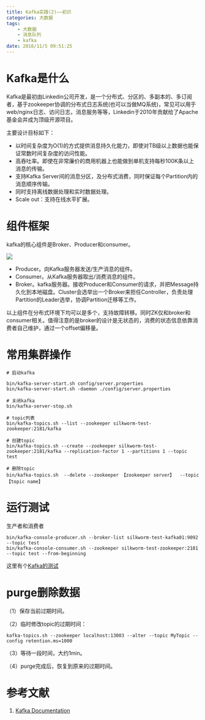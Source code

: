 ```yaml
---
title: Kafka实践(2)——初识
categories: 大数据
tags: 
	- 大数据
	- 消息队列
	- kafka
date: 2016/11/5 09:51:25
---
```



# Kafka是什么

Kafka是最初由Linkedin公司开发，是一个分布式、分区的、多副本的、多订阅者，基于zookeeper协调的分布式日志系统(也可以当做MQ系统)，常见可以用于web/nginx日志、访问日志，消息服务等等，Linkedin于2010年贡献给了Apache基金会并成为顶级开源项目。

主要设计目标如下：

* 以时间复杂度为O(1)的方式提供消息持久化能力，即使对TB级以上数据也能保证常数时间复杂度的访问性能。
* 高吞吐率。即使在非常廉价的商用机器上也能做到单机支持每秒100K条以上消息的传输。
* 支持Kafka Server间的消息分区，及分布式消费，同时保证每个Partition内的消息顺序传输。
* 同时支持离线数据处理和实时数据处理。
* Scale out：支持在线水平扩展。

# 组件框架

kafka的核心组件是Broker、Producer和consumer。

![](/resources/kafka/kafka_architecture.png)

* Producer。向Kafka服务器发送/生产消息的组件。
* Consumer。从Kafka服务器取出/消费消息的组件。
* Broker。kafka服务器。接收Producer和Consumer的请求，并把Message持久化到本地磁盘。Cluster会选举出一个Broker来担任Controller，负责处理Partition的Leader选举，协调Partition迁移等工作。

以上组件在分布式环境下均可以是多个，支持故障转移。同时ZK仅和broker和consumer相关。值得注意的是broker的设计是无状态的，消费的状态信息依靠消费者自己维护，通过一个offset偏移量。


# 常用集群操作

	# 启动kafka

    bin/kafka-server-start.sh config/server.properties
    bin/kafka-server-start.sh -daemon ./config/server.properties

	# 关闭kafka
    bin/kafka-server-stop.sh

	# topic列表
    bin/kafka-topics.sh --list --zookeeper silkworm-test-zookeeper:2181/kafka

	# 创建topic
    bin/kafka-topics.sh --create --zookeeper silkworm-test-zookeeper:2181/kafka --replication-factor 1 --partitions 1 --topic test

    # 删除topic
    bin/kafka-topics.sh  --delete --zookeeper 【zookeeper server】  --topic 【topic name】

# 运行测试

生产者和消费者

    bin/kafka-console-producer.sh --broker-list silkworm-test-kafka01:9092 --topic test
    bin/kafka-console-consumer.sh --zookeeper silkworm-test-zookeeper:2181 --topic test --from-beginning

这里有个[Kafka的测试](http://blog.csdn.net/weitry/article/details/53007507)

# purge删除数据

（1）保存当前过期时间。

（2）临时修改topic的过期时间：

    kafka-topics.sh --zookeeper localhost:13003 --alter --topic MyTopic --config retention.ms=1000

（3）等待一段时间，大约1min。

（4）purge完成后，恢复到原来的过期时间。



# 参考文献

1. [Kafka Documentation](http://kafka.apache.org/documentation.html#uses)
